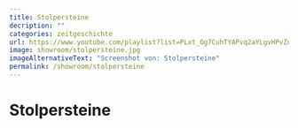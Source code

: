 ```yaml
---
title: Stolpersteine
decription: ""
categories: zeitgeschichte
url: https://www.youtube.com/playlist?list=PLxt_Og7CuhTYAPvq2aYLgvHPvZojaJh45
image: showroom/stolpersteine.jpg
imageAlternativeText: "Screenshot von: Stolpersteine"
permalink: /showroom/stolpersteine
---
```


# Stolpersteine
